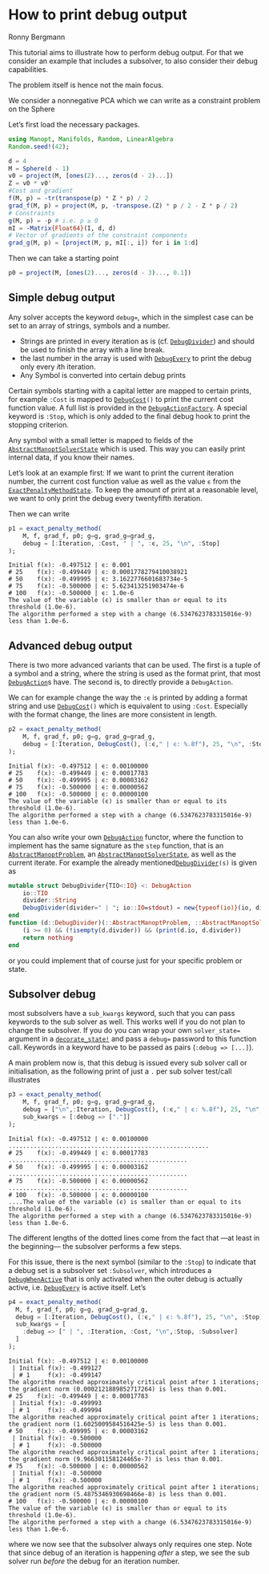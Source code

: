 # How to print debug output
Ronny Bergmann

This tutorial aims to illustrate how to perform debug output. For that we consider an
example that includes a subsolver, to also consider their debug capabilities.

The problem itself is hence not the main focus.

We consider a nonnegative PCA which we can write as a constraint problem on the Sphere

Let’s first load the necessary packages.

``` julia
using Manopt, Manifolds, Random, LinearAlgebra
Random.seed!(42);
```

``` julia
d = 4
M = Sphere(d - 1)
v0 = project(M, [ones(2)..., zeros(d - 2)...])
Z = v0 * v0'
#Cost and gradient
f(M, p) = -tr(transpose(p) * Z * p) / 2
grad_f(M, p) = project(M, p, -transpose.(Z) * p / 2 - Z * p / 2)
# Constraints
g(M, p) = -p # i.e. p ≥ 0
mI = -Matrix{Float64}(I, d, d)
# Vector of gradients of the constraint components
grad_g(M, p) = [project(M, p, mI[:, i]) for i in 1:d]
```

Then we can take a starting point

``` julia
p0 = project(M, [ones(2)..., zeros(d - 3)..., 0.1])
```

## Simple debug output

Any solver accepts the keyword `debug=`, which in the simplest case can be set to an array of strings, symbols and a number.

- Strings are printed in every iteration as is (cf. [`DebugDivider`](@ref)) and should be used to finish the array with a line break.
- the last number in the array is used with [`DebugEvery`](@ref) to print the debug only every $i$th iteration.
- Any Symbol is converted into certain debug prints

Certain symbols starting with a capital letter are mapped to certain prints, for example `:Cost` is mapped to [`DebugCost`](@ref)`()` to print the current cost function value. A full list is provided in the [`DebugActionFactory`](@ref).
A special keyword is `:Stop`, which is only added to the final debug hook to print the stopping criterion.

Any symbol with a small letter is mapped to fields of the [`AbstractManoptSolverState`](@ref) which is used. This way you can easily print internal data, if you know their names.

Let’s look at an example first: If we want to print the current iteration number, the current cost function value as well as the value `ϵ` from the [`ExactPenaltyMethodState`](@ref). To keep the amount of print at a reasonable level, we want to only print the debug every twentyfifth iteration.

Then we can write

``` julia
p1 = exact_penalty_method(
    M, f, grad_f, p0; g=g, grad_g=grad_g,
    debug = [:Iteration, :Cost, " | ", :ϵ, 25, "\n", :Stop]
);
```

    Initial f(x): -0.497512 | ϵ: 0.001
    # 25    f(x): -0.499449 | ϵ: 0.0001778279410038921
    # 50    f(x): -0.499995 | ϵ: 3.1622776601683734e-5
    # 75    f(x): -0.500000 | ϵ: 5.623413251903474e-6
    # 100   f(x): -0.500000 | ϵ: 1.0e-6
    The value of the variable (ϵ) is smaller than or equal to its threshold (1.0e-6).
    The algorithm performed a step with a change (6.5347623783315016e-9) less than 1.0e-6.

## Advanced debug output

There is two more advanced variants that can be used. The first is a tuple of a symbol and a string, where the string is used as the format print, that most [`DebugAction`](@ref)s have. The second is, to directly provide a `DebugAction`.

We can for example change the way the `:ϵ` is printed by adding a format string
and use [`DebugCost`](@ref)`()` which is equivalent to using `:Cost`.
Especially with the format change, the lines are more consistent in length.

``` julia
p2 = exact_penalty_method(
    M, f, grad_f, p0; g=g, grad_g=grad_g,
    debug = [:Iteration, DebugCost(), (:ϵ," | ϵ: %.8f"), 25, "\n", :Stop]
);
```

    Initial f(x): -0.497512 | ϵ: 0.00100000
    # 25    f(x): -0.499449 | ϵ: 0.00017783
    # 50    f(x): -0.499995 | ϵ: 0.00003162
    # 75    f(x): -0.500000 | ϵ: 0.00000562
    # 100   f(x): -0.500000 | ϵ: 0.00000100
    The value of the variable (ϵ) is smaller than or equal to its threshold (1.0e-6).
    The algorithm performed a step with a change (6.5347623783315016e-9) less than 1.0e-6.

You can also write your own [`DebugAction`](@ref) functor, where the function to implement has the same signature as the `step` function, that is an [`AbstractManoptProblem`](@ref), an [`AbstractManoptSolverState`](@ref), as well as the current iterate. For example the already mentioned[`DebugDivider`](@ref)`(s)` is given as

``` julia
mutable struct DebugDivider{TIO<:IO} <: DebugAction
    io::TIO
    divider::String
    DebugDivider(divider=" | "; io::IO=stdout) = new{typeof(io)}(io, divider)
end
function (d::DebugDivider)(::AbstractManoptProblem, ::AbstractManoptSolverState, i::Int)
    (i >= 0) && (!isempty(d.divider)) && (print(d.io, d.divider))
    return nothing
end
```

or you could implement that of course just for your specific problem or state.

## Subsolver debug

most subsolvers have a `sub_kwargs` keyword, such that you can pass keywords to the sub solver as well. This works well if you do not plan to change the subsolver. If you do you can wrap your own `solver_state=` argument in a [`decorate_state!`](@ref) and pass a `debug=` password to this function call.
Keywords in a keyword have to be passed as pairs (`:debug => [...]`).

A main problem now is, that this debug is issued every sub solver call or initialisation, as the following print of just a `.` per sub solver test/call illustrates

``` julia
p3 = exact_penalty_method(
    M, f, grad_f, p0; g=g, grad_g=grad_g,
    debug = ["\n",:Iteration, DebugCost(), (:ϵ," | ϵ: %.8f"), 25, "\n", :Stop],
    sub_kwargs = [:debug => ["."]]
);
```


    Initial f(x): -0.497512 | ϵ: 0.00100000
    ........................................................
    # 25    f(x): -0.499449 | ϵ: 0.00017783
    ..................................................
    # 50    f(x): -0.499995 | ϵ: 0.00003162
    ..................................................
    # 75    f(x): -0.500000 | ϵ: 0.00000562
    ..................................................
    # 100   f(x): -0.500000 | ϵ: 0.00000100
    ....The value of the variable (ϵ) is smaller than or equal to its threshold (1.0e-6).
    The algorithm performed a step with a change (6.5347623783315016e-9) less than 1.0e-6.

The different lengths of the dotted lines come from the fact that —at least in the beginning— the subsolver performs a few steps.

For this issue, there is the next symbol (similar to the `:Stop`) to indicate that a debug set is a subsolver set `:Subsolver`, which introduces a [`DebugWhenActive`](@ref) that is only activated when the outer debug is actually active, i.e. [`DebugEvery`](@ref) is active itself.
Let’s

``` julia
p4 = exact_penalty_method(
  M, f, grad_f, p0; g=g, grad_g=grad_g,
  debug = [:Iteration, DebugCost(), (:ϵ," | ϵ: %.8f"), 25, "\n", :Stop],
  sub_kwargs = [
    :debug => [" | ", :Iteration, :Cost, "\n",:Stop, :Subsolver]
  ]
);
```

    Initial f(x): -0.497512 | ϵ: 0.00100000
     | Initial f(x): -0.499127
     | # 1     f(x): -0.499147
    The algorithm reached approximately critical point after 1 iterations; the gradient norm (0.0002121889852717264) is less than 0.001.
    # 25    f(x): -0.499449 | ϵ: 0.00017783
     | Initial f(x): -0.499993
     | # 1     f(x): -0.499994
    The algorithm reached approximately critical point after 1 iterations; the gradient norm (1.6025009584516425e-5) is less than 0.001.
    # 50    f(x): -0.499995 | ϵ: 0.00003162
     | Initial f(x): -0.500000
     | # 1     f(x): -0.500000
    The algorithm reached approximately critical point after 1 iterations; the gradient norm (9.966301158124465e-7) is less than 0.001.
    # 75    f(x): -0.500000 | ϵ: 0.00000562
     | Initial f(x): -0.500000
     | # 1     f(x): -0.500000
    The algorithm reached approximately critical point after 1 iterations; the gradient norm (5.4875346930698466e-8) is less than 0.001.
    # 100   f(x): -0.500000 | ϵ: 0.00000100
    The value of the variable (ϵ) is smaller than or equal to its threshold (1.0e-6).
    The algorithm performed a step with a change (6.5347623783315016e-9) less than 1.0e-6.

where we now see that the subsolver always only requires one step. Note that since debug of an iteration is happening *after* a step, we see the sub solver run *before* the debug for an iteration number.
